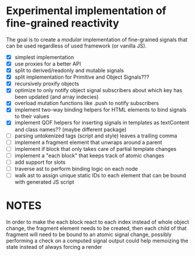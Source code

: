 # Experimental implementation of fine-grained reactivity

The goal is to create a _modular_ implementation of fine-grained signals that can be used regardless of used framework (or vanilla JS).

- [x] simplest implementation
- [x] use proxies for a better API
- [x] split to derived/readonly and mutable signals
- [x] split implementation for Primitive and Object Signals???
- [x] recursively proxify objects
- [x] optimize to only notify object signal subscribers about which key has been updated (and array indecies)
- [x] overload mutation functions like .push to notify subscribers
- [x] implement two-way binding helpers for HTML elements to bind signals to their values
- [x] implement QOF helpers for inserting signals in templates as textContent and class names?? (maybe different package)
- [ ] parsing untokenized tags (script and style) leaves a trailing comma
- [ ] implement a fragment element that unwraps around a parent
- [ ] implement if block that only takes care of partial template changes
- [ ] implement a "each block" that keeps track of atomic changes
- [ ] add support for slots
- [ ] traverse ast to perform binding logic on each node
- [ ] walk ast to assign unique static IDs to each element that can be bound with generated JS script

# NOTES

In order to make the each block react to each index instead of whole object change, the fragment element needs to be created, then each child of that fragment will need to be bound to an atomic signal change, possibly performing a check on a computed signal output could help memoizing the state instead of always forcing a render
